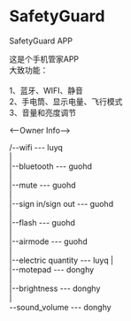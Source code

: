 # SafetyGuard
SafetyGuard APP

这是个手机管家APP<br>
大致功能：<br><br>
1、蓝牙、WIFI、静音<br>
2、手电筒、显示电量、飞行模式<br>
3、音量和亮度调节<br>

<--Owner Info--><br>

/--wifi  --- luyq<br>
|<br>
|--bluetooth --- guohd<br>
|<br>
|--mute --- guohd<br>
|<br>
|--sign in/sign out --- guohd<br>
|<br>
|--flash --- guohd<br>
|<br>
|--airmode --- guohd<br>
|<br>
|--electric quantity --- luyq
|<br>
|--motepad --- donghy<br>
|<br>
|--brightness --- donghy<br>
|<br>
\--sound_volume --- donghy<br>
